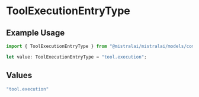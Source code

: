# ToolExecutionEntryType

## Example Usage

```typescript
import { ToolExecutionEntryType } from "@mistralai/mistralai/models/components";

let value: ToolExecutionEntryType = "tool.execution";
```

## Values

```typescript
"tool.execution"
```